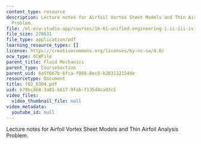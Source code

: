 ```yaml
---
content_type: resource
description: Lecture notes for Airfoil Vortex Sheet Models and Thin Airfoil Analysis
  Problem.
file: /ol-ocw-studio-app/courses/16-01-unified-engineering-i-ii-iii-iv-fall-2005-spring-2006/b78bc8683a81b6179fabf135d4ca93c5_f02_0304.pdf
file_size: 278631
file_type: application/pdf
learning_resource_types: []
license: https://creativecommons.org/licenses/by-nc-sa/4.0/
ocw_type: OCWFile
parent_title: Fluid Mechanics
parent_type: CourseSection
parent_uid: 6a5f667b-6fca-f068-0ec8-b203122154de
resourcetype: Document
title: f02_0304.pdf
uid: b78bc868-3a81-b617-9fab-f135d4ca93c5
video_files:
  video_thumbnail_file: null
video_metadata:
  youtube_id: null
---
```

Lecture notes for Airfoil Vortex Sheet Models and Thin Airfoil Analysis Problem.